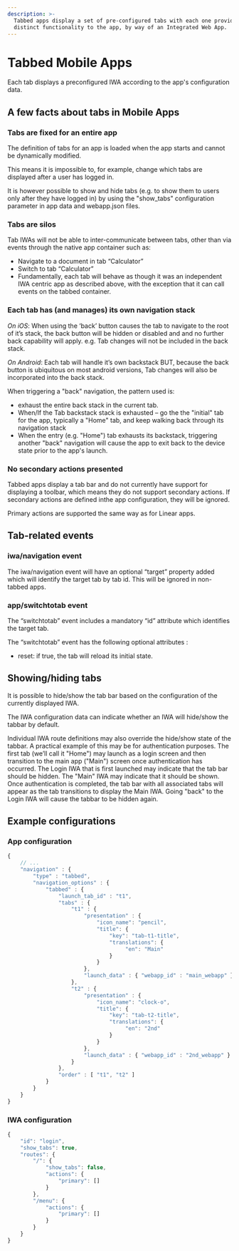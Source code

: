 ```yaml
---
description: >-
  Tabbed apps display a set of pre-configured tabs with each one providing a
  distinct functionality to the app, by way of an Integrated Web App.
---
```


# Tabbed Mobile Apps

Each tab displays a preconfigured IWA according to the app's configuration data.

## A few facts about tabs in Mobile Apps

### Tabs are fixed for an entire app

The definition of tabs for an app is loaded when the app starts and cannot be dynamically modified.

This means it is impossible to, for example, change which tabs are displayed after a user has logged in.

It is however possible to show and hide tabs \(e.g. to show them to users only after they have logged in\) by using the "show\_tabs" configuration parameter in app data and webapp.json files.

### Tabs are silos

Tab IWAs will not be able to inter-communicate between tabs, other than via events through the native app container such as:

* Navigate to a document in tab “Calculator”
* Switch to tab “Calculator”
* Fundamentally, each tab will behave as though it was an independent IWA centric app as described above, with the exception that it can call events on the tabbed container.

### Each tab has \(and manages\) its own navigation stack

_On iOS_: When using the ‘back’ button causes the tab to navigate to the root of it’s stack, the back button will be hidden or disabled and and no further back capability will apply. e.g. Tab changes will not be included in the back stack.

_On Android_: Each tab will handle it’s own backstack BUT, because the back button is ubiquitous on most android versions, Tab changes will also be incorporated into the back stack.

When triggering a "back" navigation, the pattern used is:

* exhaust the entire back stack in the current tab.
* When/If the Tab backstack stack is exhausted – go the the "initial" tab for the app, typically a "Home" tab, and keep walking back through its navigation stack
* When the entry \(e.g. "Home"\) tab exhausts its backstack, triggering another "back" navigation will cause the app to exit back to the device state prior to the app's launch.

### No secondary actions presented

Tabbed apps display a tab bar and do not currently have support for displaying a toolbar, which means they do not support secondary actions. If secondary actions are defined inthe app configuration, they will be ignored.

Primary actions are supported the same way as for Linear apps.

## Tab-related events

### iwa/navigation event

The iwa/navigation event will have an optional “target” property added which will identify the target tab by tab id. This will be ignored in non-tabbed apps.

### app/switchtotab event

The “switchtotab” event includes a mandatory “id” attribute which identifies the target tab.

The “switchtotab” event has the following optional attributes :

* reset: if true, the tab will reload its initial state.

## Showing/hiding tabs

It is possible to hide/show the tab bar based on the configuration of the currently displayed IWA.

The IWA configuration data can indicate whether an IWA will hide/show the tabbar by default.

Individual IWA route definitions may also override the hide/show state of the tabbar. A practical example of this may be for authentication purposes. The first tab \(we’ll call it "Home"\) may launch as a login screen and then transition to the main app \("Main"\) screen once authentication has occurred. The Login IWA that is first launched may indicate that the tab bar should be hidden. The "Main" IWA may indicate that it should be shown. Once authentication is completed, the tab bar with all associated tabs will appear as the tab transitions to display the Main IWA. Going "back" to the Login IWA will cause the tabbar to be hidden again.

## Example configurations

### App configuration

```javascript
{
    // ...
    "navigation" : {
        "type" : "tabbed",
        "navigation_options" : {
            "tabbed" : {
                "launch_tab_id" : "t1",
                "tabs" : {
                    "t1" : {
                        "presentation" : {
                            "icon_name": "pencil",
                            "title": {
                                "key": "tab-t1-title",
                                "translations": {
                                     "en": "Main"
                                }
                            }
                        },
                        "launch_data" : { "webapp_id" : "main_webapp" }
                    },
                    "t2" : {
                        "presentation" : {
                            "icon_name": "clock-o",
                            "title": {
                                "key": "tab-t2-title",
                                "translations": {
                                     "en": "2nd"
                                }
                            }
                        },
                        "launch_data" : { "webapp_id" : "2nd_webapp" }
                    }
                },
                "order" : [ "t1", "t2" ]
            }
        }
    }
}
```

### IWA configuration

```javascript
{
    "id": "login",
    "show_tabs": true,
    "routes": {
        "/": {
            "show_tabs": false,
            "actions": {
                "primary": []
            }
        },
        "/menu": {
            "actions": {
                "primary": []
            }
        }
    }
}
```



